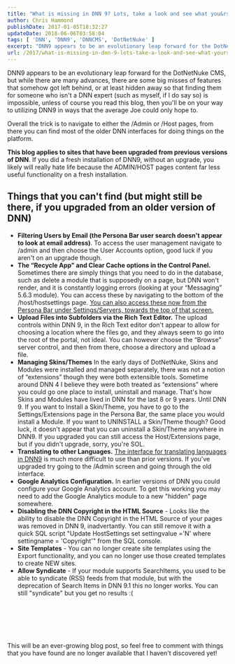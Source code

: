 ```yaml
---
title: "What is missing in DNN 9? Lots, take a look and see what you&rsquo;re missing!"
author: Chris Hammond
publishDate: 2017-01-05T18:32:27
updateDate: 2018-06-06T03:58:04
tags: [ 'DNN', 'DNN9', 'DNNCMS', 'DotNetNuke' ]
excerpt: "DNN9 appears to be an evolutionary leap forward for the DotNetNuke CMS, but while there are many advances, there are some big misses of features that somehow got left behind, or at least hidden away so that finding them for someone who isn't a DNN expert (such as myself, if I do say so) is impossible, unless of course you read this blog, then you'll be on your way to utilizing DNN9 in ways that the average Joe could only hope to. "
url: /2017/what-is-missing-in-dnn-9-lots-take-a-look-and-see-what-yoursquore-missing  # Use the generated URL with year
---
```

<p>DNN9 appears to be an evolutionary leap forward for the DotNetNuke CMS, but while there are many advances, there are some big misses of features that somehow got left behind, or at least hidden away so that finding them for someone who isn't a DNN expert (such as myself, if I do say so) is impossible, unless of course you read this blog, then you'll be on your way to utilizing DNN9 in ways that the average Joe could only hope to.</p>  <p>Overall the trick is to navigate to either the /Admin or /Host pages, from there you can find most of the older DNN interfaces for doing things on the platform.</p>  <p><strong>This blog applies to sites that have been upgraded from previous versions of DNN</strong>. If you did a fresh installation of DNN9, without an upgrade, you likely will really hate life because the ADMIN/HOST pages content far less useful functionality on a fresh installation.</p>  <h2>Things that you can't find (but might still be there, if you upgraded from an older version of DNN)</h2>  <ul>  <li><strong>Filtering Users by Email (the Persona Bar user search doesn't appear to look at email address)</strong>. To access the user management navigate to /admin and then choose the User Accounts option, good luck if you aren't on an upgrade though.</li>  <li><strong>The &ldquo;Recycle App&rdquo; and Clear Cache options in the Control Panel.</strong> Sometimes there are simply things that you need to do in the database, such as delete a module that is supposedly on a page, but DNN won't render, and it is constantly logging errors (looking at your &ldquo;Messaging&rdquo; 5.6.3 module). You can access these by navigating to the bottom of the /host/hostsettings page. <u>You can also access these now from the Persona Bar under Settings/Servers, towards the top of that screen.</u></li>  <li><strong>Upload Files into Subfolders via the Rich Text Editor.</strong> The upload controls within DNN 9, in the Rich Text editor don't appear to allow for choosing a location where the files go, and they always seem to go into the root of the portal, not ideal. You can however choose the &ldquo;Browse&rdquo; server control, and then from there, choose a directory and upload a file.</li>  <li><strong>Managing Skins/Themes</strong> In the early days of DotNetNuke, Skins and Modules were installed and managed separately, there was not a notion of &ldquo;extensions&rdquo; though they were both extensible tools. Sometime around DNN 4 I believe they were both treated as &ldquo;extensions&rdquo; where you could go one place to install, uninstall and manage. That's how Skins and Modules have lived in DNN for the last 8 or 9 years. Until DNN 9. If you want to Install a Skin/Theme, you have to go to the Settings/Extensions page in the Persona Bar, the same place you would install a Module. If you want to UNINSTALL a Skin/Theme though? Good luck, it doesn't appear that you can uninstall a Skin/Theme anywhere in DNN9. If you upgraded you can still access the Host/Extensions page, but if you didn't upgrade, sorry, you're SOL.</li>  <li><strong>Translating to other Languages.</strong> <a href="https://www.dnnsoftware.com/forums/forumid/108/postid/535266/scope/posts#535266" target="_blank">The interface for translating languages in DNN9</a> is much more difficult to use than prior versions. If you&#39;ve upgraded try going to the /Admin screen and going through the old interface.</li>  <li><strong>Google Analytics Configuration.</strong> In earlier versions of DNN you could configure your Google Analytics account. To get this working you may need to add the Google Analytics module to a new &quot;hidden&quot; page somewhere.</li>  <li><strong>Disabling the DNN Copyright in the HTML Source</strong> - Looks like the ability to disable the DNN Copyright in the HTML Source of your pages was removed in DNN 9, inadvertantly. You can still remove it with a quick SQL script &quot;Update HostSettings set settingvalue =&#39;N&#39; where settingname = &#39;Copyright&#39;&quot; from the SQL console.</li>  <li><strong>Site Templates</strong> - You can no longer create site templates using the Export functionality, and you can no longer use those created templates to create NEW sites.&nbsp;</li>  <li><strong>Allow Syndicate</strong> - If your module supports SearchItems, you used to be able to syndicate (RSS) feeds from that module, but with the deprecation of Search Items in DNN 9.1 this no longer works. You can still &quot;syndicate&quot; but you get no results :(&nbsp;</li> </ul>  <p>&nbsp;</p>  <h2>&nbsp;</h2>  <p>This will be an ever-growing blog post, so feel free to comment with things that you have found are no longer available that I haven't discovered yet!</p> 
